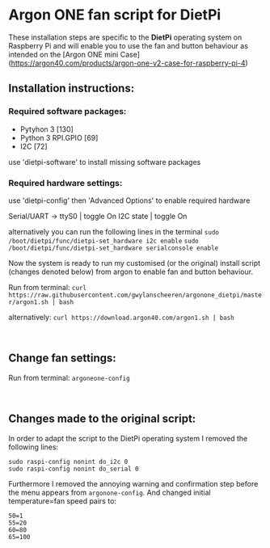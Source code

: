 # Argon ONE fan script for DietPi
These installation steps are specific to the **DietPi** operating system on Raspberry Pi and will enable you to use the fan and button behaviour as intended on the [Argon ONE mini Case]
(https://argon40.com/products/argon-one-v2-case-for-raspberry-pi-4)
## Installation instructions:

### Required software packages:

- Pytyhon 3 [130]
- Python 3 RPI.GPIO [69]
- I2C [72] 

use 'dietpi-software' to install missing software packages

### Required hardware settings:

use 'dietpi-config' then 'Advanced Options' to enable required hardware

Serial/UART -> ttyS0 | toggle On
I2C state | toggle On

alternatively you can run the following lines in the terminal
`sudo /boot/dietpi/func/dietpi-set_hardware i2c enable`
`sudo /boot/dietpi/func/dietpi-set_hardware serialconsole enable`

Now the system is ready to run my customised (or the original) install script (changes denoted below) from argon to enable fan and button behaviour. 

Run from terminal: 
`curl https://raw.githubusercontent.com/gwylanscheeren/argonone_dietpi/master/argon1.sh | bash`

alternatively: 
`curl https://download.argon40.com/argon1.sh | bash`

&nbsp;  

## Change fan settings:

Run from terminal: `argoneone-config`

&nbsp;  

## Changes made to the original script:
In order to adapt the script to the DietPi operating system I removed the following lines:

`sudo raspi-config nonint do_i2c 0`  
`sudo raspi-config nonint do_serial 0`

Furthermore I removed the annoying warning and confirmation step before the menu appears from `argonone-config`. And changed initial temperature=fan speed pairs to:

`50=1`  
`55=20`  
`60=80`  
`65=100`
